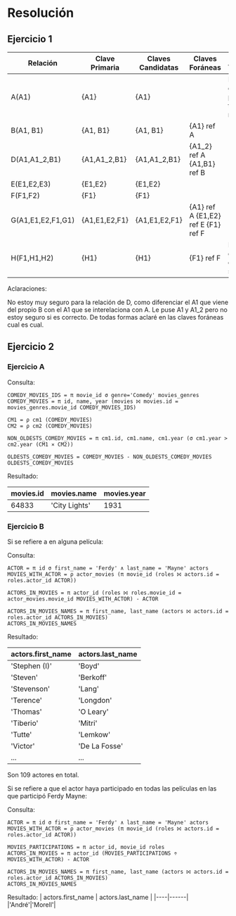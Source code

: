 # Resolución

## Ejercicio 1

| Relación | Clave Primaria | Claves Candidatas | Claves Foráneas | Aclaraciones |
|----------|----------------|-------------------|-----------------| ------------ |
|A(A1)|{A1}|{A1}||No se puede garantizar la participación total con B mediante C|
|B(A1, B1)|{A1, B1}|{A1, B1}|{A1} ref A||
|D(A1,A1_2,B1)|{A1,A1_2,B1}|{A1,A1_2,B1}|{A1_2} ref A {A1,B1} ref B||
|E(E1,E2,E3)|{E1,E2}|{E1,E2}|||
|F(F1,F2)|{F1}|{F1}|||
|G(A1,E1,E2,F1,G1)|{A1,E1,E2,F1}|{A1,E1,E2,F1}|{A1} ref A {E1,E2} ref E {F1} ref F||
|H(F1,H1,H2)|{H1}|{H1}|{F1} ref F|No se puede garantizar que F1 no sea nulo|

Aclaraciones:

No estoy muy seguro para la relación de D, como diferenciar el A1 que viene del propio B con el A1 que se interelaciona con A. Le puse A1 y A1_2 pero no estoy seguro si es correcto. De todas formas aclaré en las claves foráneas cual es cual.

## Ejercicio 2

### Ejercicio A

Consulta:

```relax
COMEDY_MOVIES_IDS = π movie_id σ genre='Comedy' movies_genres
COMEDY_MOVIES = π id, name, year (movies ⨝ movies.id = movies_genres.movie_id COMEDY_MOVIES_IDS)

CM1 = ρ cm1 (COMEDY_MOVIES)
CM2 = ρ cm2 (COMEDY_MOVIES)

NON_OLDESTS_COMEDY_MOVIES = π cm1.id, cm1.name, cm1.year (σ cm1.year > cm2.year (CM1 ⨯ CM2))

OLDESTS_COMEDY_MOVIES = COMEDY_MOVIES - NON_OLDESTS_COMEDY_MOVIES
OLDESTS_COMEDY_MOVIES
```

Resultado:

| movies.id | movies.name | movies.year |
|----|------|------|
|64833|'City Lights'|1931|

### Ejercicio B

Si se refiere a en alguna película:

Consulta:

```relax
ACTOR = π id σ first_name = 'Ferdy' ∧ last_name = 'Mayne' actors
MOVIES_WITH_ACTOR = ρ actor_movies (π movie_id (roles ⨝ actors.id = roles.actor_id ACTOR))

ACTORS_IN_MOVIES = π actor_id (roles ⨝ roles.movie_id = actor_movies.movie_id MOVIES_WITH_ACTOR) - ACTOR

ACTORS_IN_MOVIES_NAMES = π first_name, last_name (actors ⨝ actors.id = roles.actor_id ACTORS_IN_MOVIES)
ACTORS_IN_MOVIES_NAMES
```

Resultado:

| actors.first_name | actors.last_name |
|----|------|
|'Stephen (I)'|'Boyd'|
|'Steven'|'Berkoff'|
|'Stevenson'|'Lang'|
|'Terence'|'Longdon'|
|'Thomas'|'O Leary'|
|'Tiberio'|'Mitri'|
|'Tutte'|'Lemkow'|
|'Victor'|'De La Fosse'|
|...|...|

Son 109 actores en total.

Si se refiere a que el actor haya participado en todas las películas en las que participó Ferdy Mayne:

Consulta:

```relax
ACTOR = π id σ first_name = 'Ferdy' ∧ last_name = 'Mayne' actors
MOVIES_WITH_ACTOR = ρ actor_movies (π movie_id (roles ⨝ actors.id = roles.actor_id ACTOR))

MOVIES_PARTICIPATIONS = π actor_id, movie_id roles 
ACTORS_IN_MOVIES = π actor_id (MOVIES_PARTICIPATIONS ÷ MOVIES_WITH_ACTOR) - ACTOR

ACTORS_IN_MOVIES_NAMES = π first_name, last_name (actors ⨝ actors.id = roles.actor_id ACTORS_IN_MOVIES)
ACTORS_IN_MOVIES_NAMES
```

Resultado:
| actors.first_name | actors.last_name |
|----|------|
|'André'|'Morell'|
